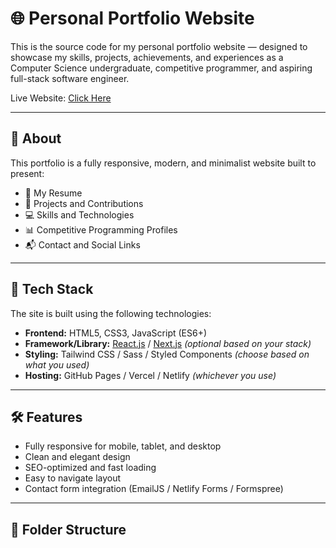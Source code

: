 # 🌐 Personal Portfolio Website

This is the source code for my personal portfolio website — designed to showcase my skills, projects, achievements, and experiences as a Computer Science undergraduate, competitive programmer, and aspiring full-stack software engineer.

Live Website: [Click Here](https://2021331066-forhad.github.io/PF/)

---

## 📌 About

This portfolio is a fully responsive, modern, and minimalist website built to present:

- 📄 My Resume
- 💼 Projects and Contributions
- 💻 Skills and Technologies
- 📊 Competitive Programming Profiles
- 📬 Contact and Social Links

---

## 🚀 Tech Stack

The site is built using the following technologies:

- **Frontend:** HTML5, CSS3, JavaScript (ES6+)
- **Framework/Library:** [React.js](https://react.dev) / [Next.js](https://nextjs.org) *(optional based on your stack)*
- **Styling:** Tailwind CSS / Sass / Styled Components *(choose based on what you used)*
- **Hosting:** GitHub Pages / Vercel / Netlify *(whichever you use)*

---

## 🛠️ Features

- Fully responsive for mobile, tablet, and desktop
- Clean and elegant design
- SEO-optimized and fast loading
- Easy to navigate layout
- Contact form integration (EmailJS / Netlify Forms / Formspree)

---

## 📂 Folder Structure

